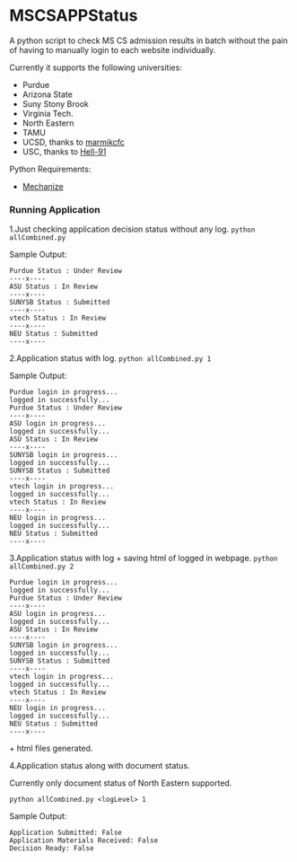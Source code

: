 # MSCSAPPStatus
A python script to check MS CS admission results in batch without the pain of having to manually login to each website individually. 

Currently it supports the following universities:
+ Purdue
+ Arizona State 
+ Suny Stony Brook
+ Virginia Tech.
+ North Eastern
+ TAMU
+ UCSD, thanks to [marmikcfc](https://github.com/marmikcfc)
+ USC, thanks to [Hell-91](https://github.com/Hell-91)

Python Requirements:
+ [Mechanize](https://pypi.python.org/pypi/mechanize/)

### Running Application

1.Just checking application decision status without any log. 
```python allCombined.py```

Sample Output:

```
Purdue Status : Under Review
----x----
ASU Status : In Review
----x----
SUNYSB Status : Submitted
----x----
vtech Status : In Review
----x----
NEU Status : Submitted
----x----
```

2.Application status with log.
```python allCombined.py 1```

Sample Output:

```
Purdue login in progress...
logged in successfully...
Purdue Status : Under Review
----x----
ASU login in progress...
logged in successfully...
ASU Status : In Review
----x----
SUNYSB login in progress...
logged in successfully...
SUNYSB Status : Submitted
----x----
vtech login in progress...
logged in successfully...
vtech Status : In Review
----x----
NEU login in progress...
logged in successfully...
NEU Status : Submitted
----x----
```

3.Application status with log + saving html of logged in webpage.
```python allCombined.py 2```

```
Purdue login in progress...
logged in successfully...
Purdue Status : Under Review
----x----
ASU login in progress...
logged in successfully...
ASU Status : In Review
----x----
SUNYSB login in progress...
logged in successfully...
SUNYSB Status : Submitted
----x----
vtech login in progress...
logged in successfully...
vtech Status : In Review
----x----
NEU login in progress...
logged in successfully...
NEU Status : Submitted
----x----
```

\+ html files generated.

4.Application status along with document status.

Currently only document status of North Eastern supported.

```python allCombined.py <logLevel> 1```

Sample Output: 

```
Application Submitted: False
Application Materials Received: False
Decision Ready: False
```

``````